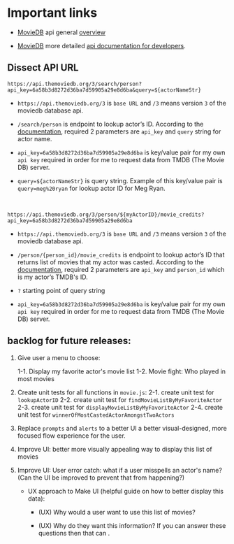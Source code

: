 # Important links

- [MovieDB](https://www.themoviedb.org/) api general [overview](https://www.themoviedb.org/documentation/api)

- [MovieDB](https://www.themoviedb.org/) more detailed [api documentation for developers](https://developers.themoviedb.org/3/getting-started/introduction).

## Dissect API URL

`https://api.themoviedb.org/3/search/person?api_key=6a58b3d8272d36ba7d59905a29e8d6ba&query=${actorNameStr}`

- `https://api.themoviedb.org/3` is `base URL` and `/3` means version `3` of the moviedb database api.

- `/search/person` is endpoint to lookup actor’s ID. According to the [documentation](https://developers.themoviedb.org/3/search/search-people), required 2 parameters are `api_key` and `query` string for actor name.

- `api_key=6a58b3d8272d36ba7d59905a29e8d6ba` is key/value pair for my own `api key` required in order for me to request data from TMDB (The Movie DB) server.

- `query=${actorNameStr}` is query string. Example of this key/value pair is `query=meg%20ryan` for lookup actor ID for Meg Ryan.

<br>

`https://api.themoviedb.org/3/person/${myActorID}/movie_credits?api_key=6a58b3d8272d36ba7d59905a29e8d6ba`

- `https://api.themoviedb.org/3` is `base URL` and `/3` means version `3` of the moviedb database api.

- `/person/{person_id}/movie_credits` is endpoint to lookup actor’s ID that returns list of movies that my actor was casted. According to the [documentation](https://developers.themoviedb.org/3/people/get-person-movie-credits), required 2 parameters are `api_key` and `person_id` which is my actor’s TMDB's ID.

- `?` starting point of query string

- `api_key=6a58b3d8272d36ba7d59905a29e8d6ba` is key/value pair for my own `api key` required in order for me to request data from TMDB (The Movie DB) server.

## backlog for future releases:

1. Give user a menu to choose:

   1-1. Display my favorite actor's movie list
   1-2. Movie fight: Who played in most movies

2. Create unit tests for all functions in `movie.js`:
   2-1. create unit test for `lookupActorID`
   2-2. create unit test for `findMovieListByMyFavoriteActor`
   2-3. create unit test for `displayMovieListByMyFavoriteActor`
   2-4. create unit test for `winnerOfMostCastedActorAmongstTwoActors`

3. Replace `prompts` and `alerts` to a better UI a better visual-designed, more focused flow experience for the user.

4. Improve UI: better more visually appealing way to display this list of movies

5. Improve UI: User error catch: what if a user misspells an actor's name? (Can the UI be improved to prevent that from happening?)

   - UX approach to Make UI (helpful guide on how to better display this data):

     - (UX) Why would a user want to use this list of movies?

     - (UX) Why do they want this information? If you can answer these questions then that can .
